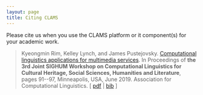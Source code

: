 ```yaml
---
layout: page
title: Citing CLAMS
---
```


Please cite us when you use the CLAMS platform or it component(s) for your academic work. 


> Kyeongmin Rim, Kelley Lynch, and James Pustejovsky. [Computational linguistics applications for multimedia services](https://aclweb.org/anthology/papers/W/W19/W19-2512/). In Proceedings of **the 3rd Joint SIGHUM Workshop on Computational Linguistics for Cultural Heritage, Social Sciences, Humanities and Literature**, pages 91--97, Minneapolis, USA, June 2019. Association for Computational Linguistics. [ [pdf](https://www.aclweb.org/anthology/W19-2512) \| [bib](https://aclweb.org/anthology/papers/W/W19/W19-2512.bib) ]

